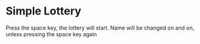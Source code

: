 # Simple Lottery

Press the space key, the lottery will start. Name will be changed on and on, unless pressing the space key again
